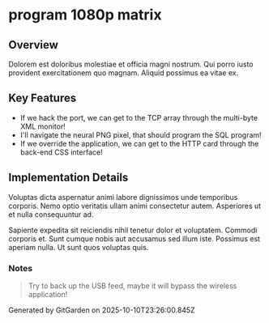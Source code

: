 # program 1080p matrix

## Overview
Dolorem est doloribus molestiae et officia magni nostrum. Qui porro iusto provident exercitationem quo magnam. Aliquid possimus ea vitae ex.

## Key Features
- If we hack the port, we can get to the TCP array through the multi-byte XML monitor!
- I'll navigate the neural PNG pixel, that should program the SQL program!
- If we override the application, we can get to the HTTP card through the back-end CSS interface!

## Implementation Details
Voluptas dicta aspernatur animi labore dignissimos unde temporibus corporis. Nemo optio veritatis ullam animi consectetur autem. Asperiores ut et nulla consequuntur ad.
 Sapiente expedita sit reiciendis nihil tenetur dolor et voluptatem. Commodi corporis et. Sunt cumque nobis aut accusamus sed illum iste. Possimus est aperiam nulla. Ut sunt quos voluptas quis.

### Notes
> Try to back up the USB feed, maybe it will bypass the wireless application!

Generated by GitGarden on 2025-10-10T23:26:00.845Z